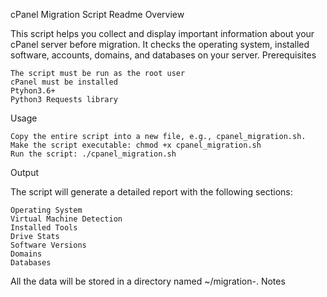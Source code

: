 cPanel Migration Script Readme
Overview

This script helps you collect and display important information about your cPanel server before migration. It checks the operating system, installed software, accounts, domains, and databases on your server.
Prerequisites

    The script must be run as the root user
    cPanel must be installed
    Ptyhon3.6+
    Python3 Requests library

Usage

    Copy the entire script into a new file, e.g., cpanel_migration.sh.
    Make the script executable: chmod +x cpanel_migration.sh
    Run the script: ./cpanel_migration.sh

Output

The script will generate a detailed report with the following sections:

    Operating System
    Virtual Machine Detection
    Installed Tools
    Drive Stats
    Software Versions
    Domains
    Databases

All the data will be stored in a directory named ~/migration-<DATE>.
Notes

